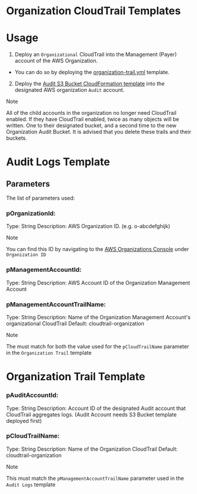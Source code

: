 # Organization CloudTrail Templates

# Usage

1. Deploy an `Organizational` CloudTrail into the Management (Payer) account of the AWS Organization.
- You can do so by deploying the [organization-trail.yml](/security-tools/cloudtrail-organization/organization-trail.yml) template.


2. Deploy the [Audit S3 Bucket CloudFormation template](/security-tools/cloudtrail-organization/organization-trail-audit-logs.yml) into the designated AWS organization `Audit` account.

> [!Note]
> All of the child accounts in the organization no longer need CloudTrail enabled.
> If they have CloudTrail enabled, twice as many objects will be written. One to their designated bucket, and a second time to the new Organization Audit Bucket.
> It is advised that you delete these trails and their buckets.


# Audit Logs Template
## Parameters
The list of parameters used:

### pOrganizationId:
Type: String
Description: AWS Organization ID. (e.g. o-abcdefghijk)
> [!Note]
> You can find this ID by navigating to the [AWS Organizations Console](https://us-east-1.console.aws.amazon.com/organization) under `Organization ID`

### pManagementAccountId:
Type: String
Description: AWS Account ID of the Organization Management Account


### pManagementAccountTrailName:
Type: String
Description: Name of the Organization Management Account's organizational CloudTrail
Default: cloudtrail-organization

> [!Note]
> The must match for both the value used for the `pCloudTrailName` parameter in the `Organization Trail` template


# Organization Trail Template
### pAuditAccountId:
Type: String
Description: Account ID of the designated Audit account that CloudTrail aggregates logs. (Audit Account needs S3 Bucket template deployed first)

### pCloudTrailName:
Type: String
Description: Name of the Organization CloudTrail
Default: cloudtrail-organization

> [!Note]
> This must match the `pManagementAccountTrailName` parameter used in the `Audit Logs` template




